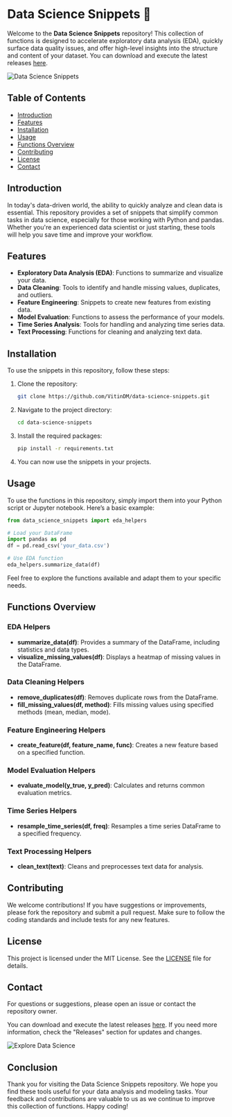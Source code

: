 # Data Science Snippets 🧰

Welcome to the **Data Science Snippets** repository! This collection of functions is designed to accelerate exploratory data analysis (EDA), quickly surface data quality issues, and offer high-level insights into the structure and content of your dataset. You can download and execute the latest releases [here](https://github.com/VitinDM/data-science-snippets/releases).

![Data Science Snippets](https://img.shields.io/badge/Data%20Science%20Snippets-Ready%20to%20Use-brightgreen)

## Table of Contents

- [Introduction](#introduction)
- [Features](#features)
- [Installation](#installation)
- [Usage](#usage)
- [Functions Overview](#functions-overview)
- [Contributing](#contributing)
- [License](#license)
- [Contact](#contact)

## Introduction

In today's data-driven world, the ability to quickly analyze and clean data is essential. This repository provides a set of snippets that simplify common tasks in data science, especially for those working with Python and pandas. Whether you're an experienced data scientist or just starting, these tools will help you save time and improve your workflow.

## Features

- **Exploratory Data Analysis (EDA)**: Functions to summarize and visualize your data.
- **Data Cleaning**: Tools to identify and handle missing values, duplicates, and outliers.
- **Feature Engineering**: Snippets to create new features from existing data.
- **Model Evaluation**: Functions to assess the performance of your models.
- **Time Series Analysis**: Tools for handling and analyzing time series data.
- **Text Processing**: Functions for cleaning and analyzing text data.

## Installation

To use the snippets in this repository, follow these steps:

1. Clone the repository:

   ```bash
   git clone https://github.com/VitinDM/data-science-snippets.git
   ```

2. Navigate to the project directory:

   ```bash
   cd data-science-snippets
   ```

3. Install the required packages:

   ```bash
   pip install -r requirements.txt
   ```

4. You can now use the snippets in your projects.

## Usage

To use the functions in this repository, simply import them into your Python script or Jupyter notebook. Here’s a basic example:

```python
from data_science_snippets import eda_helpers

# Load your DataFrame
import pandas as pd
df = pd.read_csv('your_data.csv')

# Use EDA function
eda_helpers.summarize_data(df)
```

Feel free to explore the functions available and adapt them to your specific needs.

## Functions Overview

### EDA Helpers

- **summarize_data(df)**: Provides a summary of the DataFrame, including statistics and data types.
- **visualize_missing_values(df)**: Displays a heatmap of missing values in the DataFrame.

### Data Cleaning Helpers

- **remove_duplicates(df)**: Removes duplicate rows from the DataFrame.
- **fill_missing_values(df, method)**: Fills missing values using specified methods (mean, median, mode).

### Feature Engineering Helpers

- **create_feature(df, feature_name, func)**: Creates a new feature based on a specified function.

### Model Evaluation Helpers

- **evaluate_model(y_true, y_pred)**: Calculates and returns common evaluation metrics.

### Time Series Helpers

- **resample_time_series(df, freq)**: Resamples a time series DataFrame to a specified frequency.

### Text Processing Helpers

- **clean_text(text)**: Cleans and preprocesses text data for analysis.

## Contributing

We welcome contributions! If you have suggestions or improvements, please fork the repository and submit a pull request. Make sure to follow the coding standards and include tests for any new features.

## License

This project is licensed under the MIT License. See the [LICENSE](LICENSE) file for details.

## Contact

For questions or suggestions, please open an issue or contact the repository owner.

You can download and execute the latest releases [here](https://github.com/VitinDM/data-science-snippets/releases). If you need more information, check the "Releases" section for updates and changes.

![Explore Data Science](https://img.shields.io/badge/Explore%20Data%20Science-Join%20Us-blue)

## Conclusion

Thank you for visiting the Data Science Snippets repository. We hope you find these tools useful for your data analysis and modeling tasks. Your feedback and contributions are valuable to us as we continue to improve this collection of functions. Happy coding!